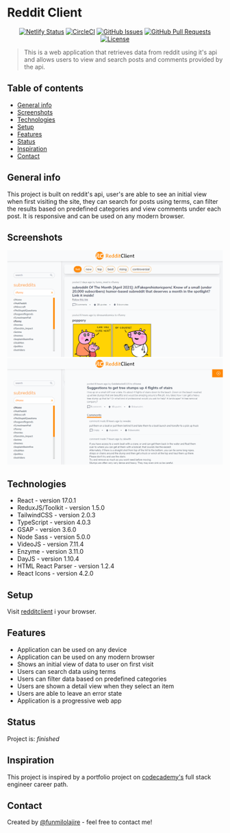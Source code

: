 # Reddit Client  

<div align="center">

[![Netlify Status](https://api.netlify.com/api/v1/badges/8e0a7204-8850-4b4a-9340-01317eaabc56/deploy-status)](https://app.netlify.com/sites/redditclient/deploys)
[![CircleCI](https://circleci.com/gh/funmilolajire/redditclient.svg?style=svg)](https://circleci.com/gh/funmilolajire/redditclient)
[![GitHub Issues](https://img.shields.io/github/issues/funmilolajire/redditclient.svg)](https://github.com/funmilolajire/redditclient/issues)
[![GitHub Pull Requests](https://img.shields.io/github/issues-pr/funmilolajire/redditclient.svg)](https://github.com/funmilolajire/redditclient/pulls)
[![License](https://img.shields.io/badge/license-MIT-blue.svg)](/LICENSE)

</div>

> This is a web application that retrieves data from reddit using it's api and allows users to view and search posts and comments provided by the api.

## Table of contents  

- [General info](#general-info)
- [Screenshots](#screenshots)
- [Technologies](#technologies)
- [Setup](#setup)
- [Features](#features)
- [Status](#status)
- [Inspiration](#inspiration)
- [Contact](#contact)

## General info  

This project is built on reddit's api, user's are able to see an initial view when first visiting the site, they can search for posts using terms, can filter the results based on predefined categories and view comments under each post. It is responsive and can be used on any modern browser.

## Screenshots  

![mainScreenshot](./public/screenshots/RedditClient.png)
![modalScreenshot](./public/screenshots/RedditClientModal.png)

## Technologies  

- React - version 17.0.1  
- ReduxJS/Toolkit - version 1.5.0
- TailwindCSS - version 2.0.3
- TypeScript - version 4.0.3
- GSAP - version 3.6.0
- Node Sass - version 5.0.0
- VideoJS - version 7.11.4
- Enzyme - version 3.11.0
- DayJS - version 1.10.4
- HTML React Parser - version 1.2.4
- React Icons - version 4.2.0

## Setup  

Visit [redditclient](https://redditclient.netlify.app) i your browser.

## Features  

- Application can be used on any device
- Application can be used on any modern browser
- Shows an initial view of data to user on first visit
- Users can search data using terms
- Users can filter data based on predefined categories
- Users are shown a detail view when they select an item
- Users are able to leave an error state
- Application is a progressive web app

## Status  

Project is: _finished_

## Inspiration  

This project is inspired by a portfolio project on [codecademy's](https://www.codecademy.com/paths/full-stack-engineer-career-path) full stack engineer career path.

## Contact  

Created by [@funmilolajire](mailto:funmilolajire@gmail.com) - feel free to contact me!  
